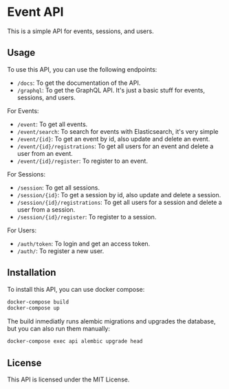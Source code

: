 # Event API

This is a simple API for events, sessions, and users.

## Usage

To use this API, you can use the following endpoints:

- `/docs`: To get the documentation of the API.
- `/graphql`: To get the GraphQL API. It's just a basic stuff for events, sessions, and users.

For Events:
- `/event`: To get all events.
- `/event/search`: To search for events with Elasticsearch, it's very simple
- `/event/{id}`: To get an event by id, also update and delete an event.
- `/event/{id}/registrations`: To get all users for an event and delete a user from an event.
- `/event/{id}/register`: To register to an event.

For Sessions:
- `/session`: To get all sessions.
- `/session/{id}`: To get a session by id, also update and delete a session.
- `/session/{id}/registrations`: To get all users for a session and delete a user from a session.
- `/session/{id}/register`: To register to a session.

For Users:
- `/auth/token`: To login and get an access token.
- `/auth/`: To register a new user.

## Installation

To install this API, you can use docker compose:

```bash
docker-compose build
docker-compose up
```

The build inmediatly runs alembic migrations and upgrades the database, but you can also run them manually:

```bash
docker-compose exec api alembic upgrade head
```

## License

This API is licensed under the MIT License.
